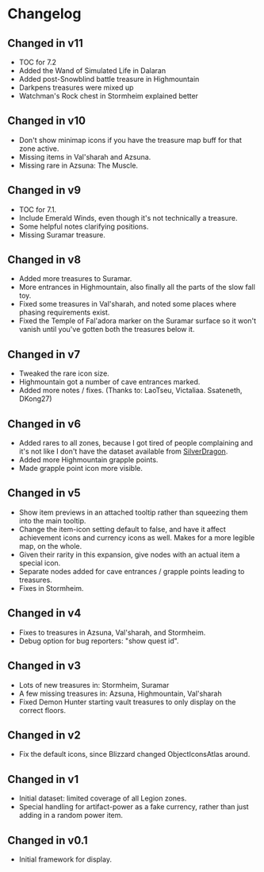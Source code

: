 # Changelog

## Changed in v11

* TOC for 7.2
* Added the Wand of Simulated Life in Dalaran
* Added post-Snowblind battle treasure in Highmountain
* Darkpens treasures were mixed up
* Watchman's Rock chest in Stormheim explained better

## Changed in v10

* Don't show minimap icons if you have the treasure map buff for that zone active.
* Missing items in Val'sharah and Azsuna.
* Missing rare in Azsuna: The Muscle.

## Changed in v9

* TOC for 7.1.
* Include Emerald Winds, even though it's not technically a treasure.
* Some helpful notes clarifying positions.
* Missing Suramar treasure.

## Changed in v8

* Added more treasures to Suramar.
* More entrances in Highmountain, also finally all the parts of the slow fall toy.
* Fixed some treasures in Val'sharah, and noted some places where phasing requirements exist.
* Fixed the Temple of Fal'adora marker on the Suramar surface so it won't vanish until you've gotten both the treasures below it.

## Changed in v7

* Tweaked the rare icon size.
* Highmountain got a number of cave entrances marked.
* Added more notes / fixes. (Thanks to: LaoTseu, Victaliaa. Ssateneth, DKong27)

## Changed in v6

* Added rares to all zones, because I got tired of people complaining and it's not like I don't have the dataset available from [SilverDragon](https://mods.curse.com/addons/WoW/silver-dragon).
* Added more Highmountain grapple points.
* Made grapple point icon more visible.

## Changed in v5

* Show item previews in an attached tooltip rather than squeezing them into the main tooltip.
* Change the item-icon setting default to false, and have it affect achievement icons and currency icons as well. Makes for a more legible map, on the whole.
* Given their rarity in this expansion, give nodes with an actual item a special icon.
* Separate nodes added for cave entrances / grapple points leading to treasures.
* Fixes in Stormheim.

## Changed in v4

* Fixes to treasures in Azsuna, Val'sharah, and Stormheim.
* Debug option for bug reporters: "show quest id".

## Changed in v3

* Lots of new treasures in: Stormheim, Suramar
* A few missing treasures in: Azsuna, Highmountain, Val'sharah
* Fixed Demon Hunter starting vault treasures to only display on the correct floors.

## Changed in v2

* Fix the default icons, since Blizzard changed ObjectIconsAtlas around.

## Changed in v1

* Initial dataset: limited coverage of all Legion zones.
* Special handling for artifact-power as a fake currency, rather than just adding in a random power item.

## Changed in v0.1

* Initial framework for display.
